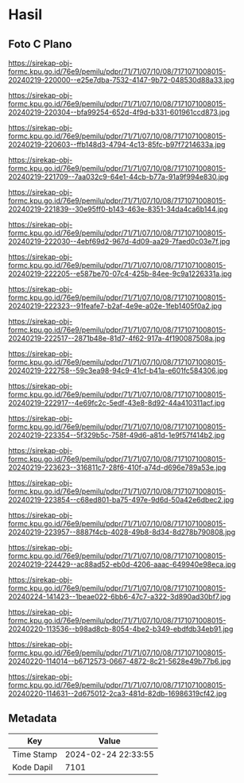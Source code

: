 # Hasil

## Foto C Plano

https://sirekap-obj-formc.kpu.go.id/76e9/pemilu/pdpr/71/71/07/10/08/7171071008015-20240219-220000--e25e7dba-7532-4147-9b72-048530d88a33.jpg

https://sirekap-obj-formc.kpu.go.id/76e9/pemilu/pdpr/71/71/07/10/08/7171071008015-20240219-220304--bfa99254-652d-4f9d-b331-601961ccd873.jpg

https://sirekap-obj-formc.kpu.go.id/76e9/pemilu/pdpr/71/71/07/10/08/7171071008015-20240219-220603--ffb148d3-4794-4c13-85fc-b97f7214633a.jpg

https://sirekap-obj-formc.kpu.go.id/76e9/pemilu/pdpr/71/71/07/10/08/7171071008015-20240219-221709--7aa032c9-64e1-44cb-b77a-91a9f994e830.jpg

https://sirekap-obj-formc.kpu.go.id/76e9/pemilu/pdpr/71/71/07/10/08/7171071008015-20240219-221839--30e95ff0-b143-463e-8351-34da4ca6b144.jpg

https://sirekap-obj-formc.kpu.go.id/76e9/pemilu/pdpr/71/71/07/10/08/7171071008015-20240219-222030--4ebf69d2-967d-4d09-aa29-7faed0c03e7f.jpg

https://sirekap-obj-formc.kpu.go.id/76e9/pemilu/pdpr/71/71/07/10/08/7171071008015-20240219-222205--e587be70-07c4-425b-84ee-9c9a1226331a.jpg

https://sirekap-obj-formc.kpu.go.id/76e9/pemilu/pdpr/71/71/07/10/08/7171071008015-20240219-222323--91feafe7-b2af-4e9e-a02e-1feb1405f0a2.jpg

https://sirekap-obj-formc.kpu.go.id/76e9/pemilu/pdpr/71/71/07/10/08/7171071008015-20240219-222517--2871b48e-81d7-4f62-917a-4f190087508a.jpg

https://sirekap-obj-formc.kpu.go.id/76e9/pemilu/pdpr/71/71/07/10/08/7171071008015-20240219-222758--59c3ea98-94c9-41cf-b41a-e601fc584306.jpg

https://sirekap-obj-formc.kpu.go.id/76e9/pemilu/pdpr/71/71/07/10/08/7171071008015-20240219-222917--4e69fc2c-5edf-43e8-8d92-44a410311acf.jpg

https://sirekap-obj-formc.kpu.go.id/76e9/pemilu/pdpr/71/71/07/10/08/7171071008015-20240219-223354--5f329b5c-758f-49d6-a81d-1e9f57f414b2.jpg

https://sirekap-obj-formc.kpu.go.id/76e9/pemilu/pdpr/71/71/07/10/08/7171071008015-20240219-223623--316811c7-28f6-410f-a74d-d696e789a53e.jpg

https://sirekap-obj-formc.kpu.go.id/76e9/pemilu/pdpr/71/71/07/10/08/7171071008015-20240219-223854--c68ed801-ba75-497e-9d6d-50a42e6dbec2.jpg

https://sirekap-obj-formc.kpu.go.id/76e9/pemilu/pdpr/71/71/07/10/08/7171071008015-20240219-223957--8887f4cb-4028-49b8-8d34-8d278b790808.jpg

https://sirekap-obj-formc.kpu.go.id/76e9/pemilu/pdpr/71/71/07/10/08/7171071008015-20240219-224429--ac88ad52-eb0d-4206-aaac-649940e98eca.jpg

https://sirekap-obj-formc.kpu.go.id/76e9/pemilu/pdpr/71/71/07/10/08/7171071008015-20240224-141423--1beae022-6bb6-47c7-a322-3d890ad30bf7.jpg

https://sirekap-obj-formc.kpu.go.id/76e9/pemilu/pdpr/71/71/07/10/08/7171071008015-20240220-113536--b98ad8cb-8054-4be2-b349-ebdfdb34eb91.jpg

https://sirekap-obj-formc.kpu.go.id/76e9/pemilu/pdpr/71/71/07/10/08/7171071008015-20240220-114014--b6712573-0667-4872-8c21-5628e49b77b6.jpg

https://sirekap-obj-formc.kpu.go.id/76e9/pemilu/pdpr/71/71/07/10/08/7171071008015-20240220-114631--2d675012-2ca3-481d-82db-16986319cf42.jpg


## Metadata

| Key        | Value               |
| ---------- | ------------------- |
| Time Stamp | 2024-02-24 22:33:55 |
| Kode Dapil | 7101                |



